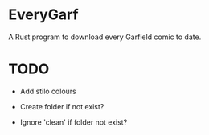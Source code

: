 # EveryGarf

A Rust program to download every Garfield comic to date.

# TODO

- Add stilo colours

- Create folder if not exist?
- Ignore 'clean' if folder not exist?

